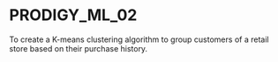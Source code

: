 # PRODIGY_ML_02
 To create a K-means clustering algorithm to group customers of a retail store based on their purchase history. 
